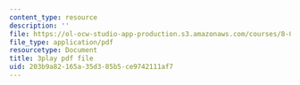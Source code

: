 ```yaml
---
content_type: resource
description: ''
file: https://ol-ocw-studio-app-production.s3.amazonaws.com/courses/8-06-quantum-physics-iii-spring-2018/203b9a82165a35d385b5ce9742111af7_tmKD8T_Lm2I.pdf
file_type: application/pdf
resourcetype: Document
title: 3play pdf file
uid: 203b9a82-165a-35d3-85b5-ce9742111af7
---
```

